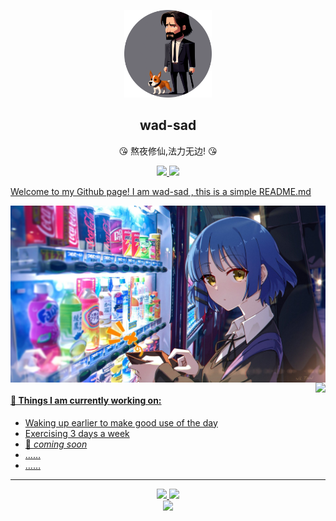 
<p align="center"> 
  <img width="140" src="https://raw.githubusercontent.com/wad-sad/wad-sad/main/img/wallhaven-p99vke-cropped.png"/>
  <h2 align="center">wad-sad</h2>
  <p align="center"> 😘 熬夜修仙,法力无边! 😘 </p>
  <p align="center">
  <a href="https://github.com/wad-sad">
  <img  src="https://img.shields.io/badge/-Github-000?style=flat&logo=Github&logoColor=white"/>
    <a href="mailto:3461151898@qq.com">
  <img  src="https://img.shields.io/badge/-Qmail-c14438?style=flat&logo=Qmail&logoColor=white"/>
  </p>
</p>
  
Welcome to my Github page! I am wad-sad , this is a simple README.md

<img align="center" alt="img" src="https://github.com/wad-sad/wad-sad/blob/main/img/image.jpg" width="auto" height="auto" />
  
<img align="right" src="https://github-readme-stats.vercel.app/api?username=wad-sad&show_icons=true&hide_border=true" />

#### 🌱 Things I am currently working on: 
- Waking up earlier to make good use of the day  
- Exercising 3 days a week
- 🚀 *coming soon*
- ……
- ……
  
<hr/>

<div align="center" >   
  <img src="https://github.com/wad-sad/wad-sad/blob/output/github-contribution-grid-snake.svg"/>
  <a href="https://open.spotify.com/user/flipcase93">
  <img  src="https://novatorem.sachinchaturvedi93.vercel.app/api/spotify"/>
  <a href="https://open.spotify.com/user/flipcase93">
</div>

<div align="center" >
<img src= "https://profile-counter.glitch.me/all-smile/count.svg" />
</div>

